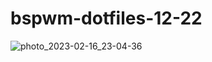 # bspwm-dotfiles-12-22
![photo_2023-02-16_23-04-36](https://user-images.githubusercontent.com/71218321/219475014-323e4e70-2bd1-4dfd-8db4-d4039a81b626.jpg)
